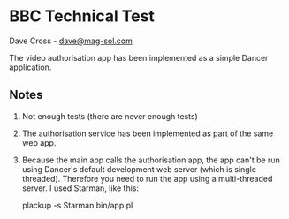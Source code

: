 BBC Technical Test
==================

Dave Cross - dave@mag-sol.com

The video authorisation app has been implemented as a simple Dancer
application.

Notes
-----

1. Not enough tests (there are never enough tests)
2. The authorisation service has been implemented as part of the same web app.
3. Because the main app calls the authorisation app, the app can't be run
   using Dancer's default development web server (which is single threaded).
   Therefore you need to run the app using a multi-threaded server. I used
   Starman, like this:

   plackup -s Starman bin/app.pl

